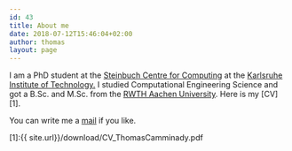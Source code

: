 ```yaml
---
id: 43
title: About me
date: 2018-07-12T15:46:04+02:00
author: thomas
layout: page
---
```


I am a PhD student at the [Steinbuch Centre for Computing](https://www.scc.kit.edu/) at the [Karlsruhe Institute of Technology.](https://www.kit.edu/)
I studied Computational Engineering Science and got a B.Sc. and M.Sc. from the [RWTH Aachen University](https://www.rwth-aachen.de/). Here is my [CV][1].


You can write me a [mail](mailto:thomas@camminady.org) if you like.

[1]:{{ site.url}}/download/CV_ThomasCamminady.pdf
